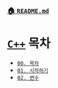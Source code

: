 ### [🏠 `README.md`](../../README.md)
# [`C++`](./00_목차.md) 목차

- [`00. 목차`](./00_목차.md)
- [`01. 시작하기`](./01_시작하기.md)
- [`02. 변수`](02_변수.md)